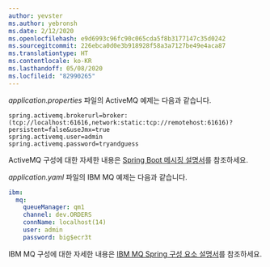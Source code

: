 ```yaml
---
author: yevster
ms.author: yebronsh
ms.date: 2/12/2020
ms.openlocfilehash: e9d6993c96fc90c065cda5f8b3177147c35d0242
ms.sourcegitcommit: 226ebca0d0e3b918928f58a3a7127be49e4aca87
ms.translationtype: HT
ms.contentlocale: ko-KR
ms.lasthandoff: 05/08/2020
ms.locfileid: "82990265"
---
```

*application.properties* 파일의 ActiveMQ 예제는 다음과 같습니다.

```properties
spring.activemq.brokerurl=broker:(tcp://localhost:61616,network:static:tcp://remotehost:61616)?persistent=false&useJmx=true
spring.activemq.user=admin
spring.activemq.password=tryandguess
```

ActiveMQ 구성에 대한 자세한 내용은 [Spring Boot 메시징 설명서](https://docs.spring.io/spring-boot/docs/2.0.x/reference/html/boot-features-messaging.html)를 참조하세요.

*application.yaml* 파일의 IBM MQ 예제는 다음과 같습니다.

```yaml
ibm:
  mq:
    queueManager: qm1
    channel: dev.ORDERS
    connName: localhost(14)
    user: admin
    password: big$ecr3t
```

IBM MQ 구성에 대한 자세한 내용은 [IBM MQ Spring 구성 요소 설명서](https://github.com/ibm-messaging/mq-jms-spring#ibm-mq-jms-spring-components)를 참조하세요.
